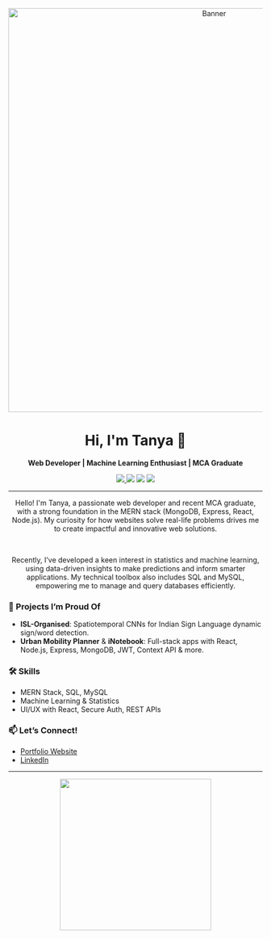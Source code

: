 <p align="center">
  <img src="https://github.com/tanyanebhwani/tanyanebhwani/blob/main/banner.png?raw=true" alt="Banner" width="800"/>
</p>

<h1 align="center">Hi, I'm Tanya 👋</h1>

<p align="center" color = "#5B5F97">
  <b>Web Developer | Machine Learning Enthusiast | MCA Graduate</b>
</p>

<p align="center">
  <a href="https://tanyanebhwani.github.io" target="_blank">
    <img src="https://img.shields.io/badge/Portfolio-View-blueviolet"/>
  </a>
  <img src="https://img.shields.io/badge/Stack-MERN-informational"/>
  <img src="https://img.shields.io/badge/SQL-MySQL-yellow"/>
  <img src="https://img.shields.io/badge/ML--Stats-Active-green"/>
</p>

---

<p align = "center">Hello! I'm Tanya, a passionate web developer and recent MCA graduate, with a strong foundation in the MERN stack (MongoDB, Express, React, Node.js). My curiosity for how websites solve real-life problems drives me to create impactful and innovative web solutions.</p> 
<br/>
<p align = "center">Recently, I’ve developed a keen interest in statistics and machine learning, using data-driven insights to make predictions and inform smarter applications. My technical toolbox also includes SQL and MySQL, empowering me to manage and query databases efficiently.</p>
<h3> 🚀 Projects I’m Proud Of</h3>

- <b>ISL-Organised</b>: Spatiotemporal CNNs for Indian Sign Language dynamic sign/word detection.
- <b>Urban Mobility Planner</b> & <b>iNotebook</b>: Full-stack apps with React, Node.js, Express, MongoDB, JWT, Context API & more.

### 🛠️ Skills
- MERN Stack, SQL, MySQL
- Machine Learning & Statistics
- UI/UX with React, Secure Auth, REST APIs

### 📫 Let’s Connect!
- [Portfolio Website](https://tanyanebhwani.github.io)
- [LinkedIn](linkedin.com/in/tanya-nebhwani-339314200/)

---

<p align="center">
  <img src="https://github.com/tanyanebhwani/tanyanebhwani/blob/main/footer.png?raw=true" width="300"/>
</p>
